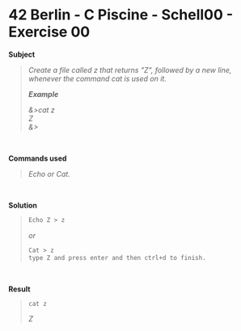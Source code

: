 # 42 Berlin - C Piscine - Schell00 - Exercise 00


**Subject**
>_Create a file called z that returns "Z", followed by a new line, whenever the command
cat is used on it._
>
>**_Example_**
>
>_&>cat z_   
>_Z_   
>_&>_   
>

<br>

**Commands used**   
>_Echo or Cat._

<br>

**Solution**
>```diff 
>Echo Z > z
>```   
>_or_
>```diff 
>Cat > z   
>type Z and press enter and then ctrl+d to finish.
>``` 

<br>

**Result**
>```diff 
>cat z
>```
>_Z_ 
